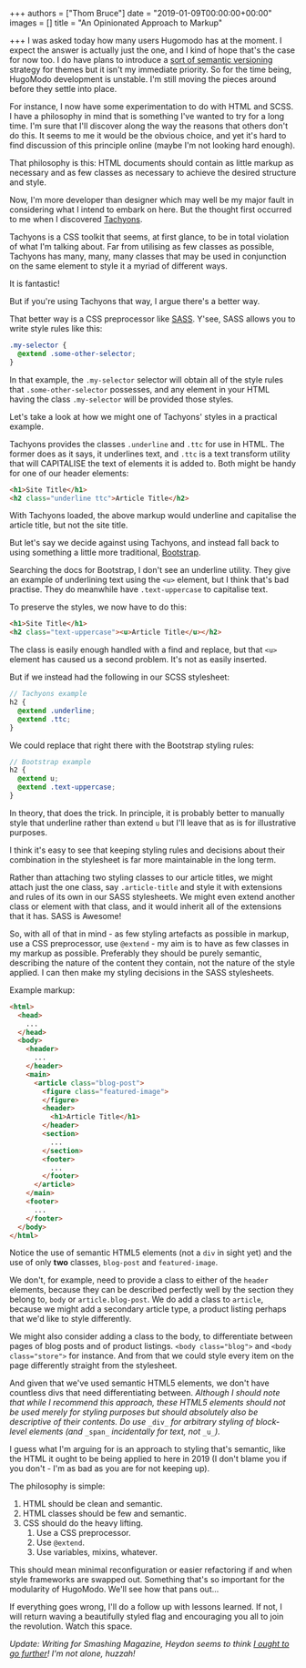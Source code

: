 +++
authors = ["Thom Bruce"]
date = "2019-01-09T00:00:00+00:00"
images = []
title = "An Opinionated Approach to Markup"

+++
I was asked today how many users Hugomodo has at the moment. I expect the answer is actually just the one, and I kind of hope that's the case for now too. I do have plans to introduce a [sort of semantic versioning](https://github.com/hugomodo/hugomodo-best-motherfucking-website/issues/1 "Semantic Versioning, Sort Of Issue on GitHub") strategy for themes but it isn't my immediate priority. So for the time being, HugoModo development is unstable. I'm still moving the pieces around before they settle into place.

For instance, I now have some experimentation to do with HTML and SCSS. I have a philosophy in mind that is something I've wanted to try for a long time. I'm sure that I'll discover along the way the reasons that others don't do this. It seems to me it would be the obvious choice, and yet it's hard to find discussion of this principle online (maybe I'm not looking hard enough).

That philosophy is this: HTML documents should contain as little markup as necessary and as few classes as necessary to achieve the desired structure and style.

Now, I'm more developer than designer which may well be my major fault in considering what I intend to embark on here. But the thought first occurred to me when I discovered [Tachyons](https://tachyons.io/ "Tachyons CSS Framework").

Tachyons is a CSS toolkit that seems, at first glance, to be in total violation of what I'm talking about. Far from utilising as few classes as possible, Tachyons has many, many, many classes that may be used in conjunction on the same element to style it a myriad of different ways.

It is fantastic!

But if you're using Tachyons that way, I argue there's a better way.

That better way is a CSS preprocessor like [SASS](https://sass-lang.com/ "SASS CSS Preprocessor"). Y'see, SASS allows you to write style rules like this:

```scss
.my-selector {
  @extend .some-other-selector;
}
```

In that example, the `.my-selector` selector will obtain all of the style rules that `.some-other-selector` possesses, and any element in your HTML having the class `.my-selector` will be provided those styles.

Let's take a look at how we might one of Tachyons' styles in a practical example.

Tachyons provides the classes `.underline` and `.ttc` for use in HTML. The former does as it says, it underlines text, and `.ttc` is a text transform utility that will CAPITALISE the text of elements it is added to. Both might be handy for one of our header elements:

```html
<h1>Site Title</h1>
<h2 class="underline ttc">Article Title</h2>
```

With Tachyons loaded, the above markup would underline and capitalise the article title, but not the site title.

But let's say we decide against using Tachyons, and instead fall back to using something a little more traditional, [Bootstrap](https://getbootstrap.com/ "Bootstrap Styling Framework").

Searching the docs for Bootstrap, I don't see an underline utility. They give an example of underlining text using the `<u>` element, but I think that's bad practise. They do meanwhile have `.text-uppercase` to capitalise text.

To preserve the styles, we now have to do this:

```html
<h1>Site Title</h1>
<h2 class="text-uppercase"><u>Article Title</u></h2>
```

The class is easily enough handled with a find and replace, but that `<u>` element has caused us a second problem. It's not as easily inserted.

But if we instead had the following in our SCSS stylesheet:

```scss
// Tachyons example
h2 {
  @extend .underline;
  @extend .ttc;
}
```

We could replace that right there with the Bootstrap styling rules:

```scss
// Bootstrap example
h2 {
  @extend u;
  @extend .text-uppercase;
}
```

In theory, that does the trick. In principle, it is probably better to manually style that underline rather than extend `u` but I'll leave that as is for illustrative purposes.

I think it's easy to see that keeping styling rules and decisions about their combination in the stylesheet is far more maintainable in the long term.

Rather than attaching two styling classes to our article titles, we might attach just the one class, say `.article-title` and style it with extensions and rules of its own in our SASS stylesheets. We might even extend another class or element with that class, and it would inherit all of the extensions that it has. SASS is Awesome!

So, with all of that in mind - as few styling artefacts as possible in markup, use a CSS preprocessor, use `@extend` - my aim is to have as few classes in my markup as possible. Preferably they should be purely semantic, describing the nature of the content they contain, not the nature of the style applied. I can then make my styling decisions in the SASS stylesheets.

Example markup:

```html
<html>
  <head>
  	...
  </head>
  <body>
    <header>
      ...
    </header>
  	<main>
      <article class="blog-post">
        <figure class="featured-image">
        </figure>
        <header>
          <h1>Article Title</h1>
        </header>
        <section>
          ...
        </section>
        <footer>
          ...
        </footer>
      </article>
    </main>
    <footer>
      ...
    </footer>
  </body>
</html>
```

Notice the use of semantic HTML5 elements (not a `div` in sight yet) and the use of only **two** classes, `blog-post` and `featured-image`.

We don't, for example, need to provide a class to either of the `header` elements, because they can be described perfectly well by the section they belong to, `body` or `article.blog-post`. We do add a class to `article`, because we might add a secondary article type, a product listing perhaps that we'd like to style differently.

We might also consider adding a class to the body, to differentiate between pages of blog posts and of product listings. `<body class="blog">` and `<body class="store">` for instance. And from that we could style every item on the page differently straight from the stylesheet.

And given that we've used semantic HTML5 elements, we don't have countless divs that need differentiating between. _Although I should note that while I recommend this approach, these HTML5 elements should not be used merely for styling purposes but should absolutely also be descriptive of their contents. Do use_ `_div_` _for arbitrary styling of block-level elements (and_ `_span_` _incidentally for text, not_ `_u_`_)._

I guess what I'm arguing for is an approach to styling that's semantic, like the HTML it ought to be being applied to here in 2019 (I don't blame you if you don't - I'm as bad as you are for not keeping up).

The philosophy is simple:

1. HTML should be clean and semantic.
2. HTML classes should be few and semantic.
3. CSS should do the heavy lifting.
   1. Use a CSS preprocessor.
   2. Use `@extend`.
   3. Use variables, mixins, whatever.

This should mean minimal reconfiguration or easier refactoring if and when style frameworks are swapped out. Something that's so important for the modularity of HugoModo. We'll see how that pans out...

If everything goes wrong, I'll do a follow up with lessons learned. If not, I will return waving a beautifully styled flag and encouraging you all to join the revolution. Watch this space.

_Update: Writing for Smashing Magazine, Heydon seems to think_ [_I ought to go further_](https://www.smashingmagazine.com/2012/06/classes-where-were-going-we-dont-need-classes/ "We Don't Need Classes - Smashing Magazine")_! I'm not alone, huzzah!_